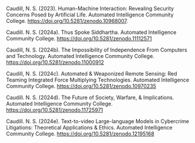 Caudill, N. S. (2023). Human-Machine Interaction: Revealing Security Concerns Posed by Artificial Life. Automated Intelligence Community College. https://doi.org/10.5281/zenodo.10968007.

Caudill. N. S. (2024a). Thus Spoke Siddhartha. Automated Intelligence Community College. https://doi.org/10.5281/zenodo.11112571

Caudill, N. S. (2024b). The Impossibility of Independence From Computers and Technology. Automated Intelligence Community College. https://doi.org/10.5281/zenodo.11000912

Caudill, N. S. (2024c). Automated & Weaponized Remote Sensing: Red Teaming Integrated Force Multiplying Technologies. Automated Intelligence Community College. https://doi.org/10.5281/zenodo.10970235

Caudill. N. S. (2024d). The Future of Society, Warfare, & Implications. Automated Intelligence Community College. https://doi.org/10.5281/zenodo.11725971

Caudill. N. S. (2024e). Text-to-video Large-language Models in Cybercrime Litigations: Theoretical Applications & Ethics. Automated Intelligence Community College. https://doi.org/10.5281/zenodo.12195168

